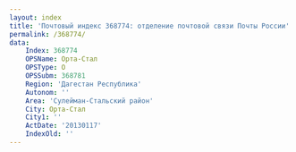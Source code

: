 ```yaml
---
layout: index
title: 'Почтовый индекс 368774: отделение почтовой связи Почты России'
permalink: /368774/
data:
    Index: 368774
    OPSName: Орта-Стал
    OPSType: О
    OPSSubm: 368781
    Region: 'Дагестан Республика'
    Autonom: ''
    Area: 'Сулейман-Стальский район'
    City: Орта-Стал
    City1: ''
    ActDate: '20130117'
    IndexOld: ''
---
```

